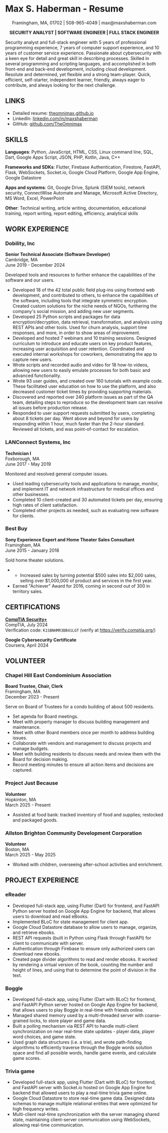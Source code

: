 # Max S. Haberman - Resume

<p align="center">
  Framingham, MA, 01702 | 508-965-4049 | max@maxshaberman.com
</p>

<p align="center">
  <strong>SECURITY ANALYST | SOFTWARE ENGINEER | FULL STACK ENGINEER</strong>
</p>

Security analyst and full-stack engineer with 5 years of professional programming experience, 7 years of computer support experience, and 10 years of customer service experience. Passionate about cybersecurity with a keen eye for detail and great skill in describing processes. Skilled in several programming and scripting languages, and accomplished in both front-end and back-end development, including cloud development. Resolute and determined, yet flexible and a strong team-player. Quick, efficient, self-starter, independent learner, friendly, always eager to contribute, and always looking for the next challenge.

## LINKS

* Detailed resume: [theomnimax.github.io](https://theomnimax.github.io/)
* LinkedIn: [linkedin.com/in/maxshaberman](https://linkedin.com/in/maxshaberman)
* GitHub: [github.com/TheOmnimax](https://github.com/TheOmnimax)

## SKILLS

**Languages**: Python, JavaScript, HTML, CSS, Linux command line, SQL, Dart, Google Apps Script, JSON, PHP, Kotlin, Java, C++

**Frameworks and SDKs**: Flutter, Firebase Authentication, Firestore, FastAPI, Flask, WebSockets, Socket.io, Google Cloud Platform, Google App Engine, Google Datastore

**Apps and systems**: Git, Google Drive, Splunk (SIEM tools), network security, ConnectWise Automate and Manage, Microsoft Active Directory, MS Word, Excel, PowerPoint

**Other**: Technical writing, article writing, documentation, educational training, report writing, report editing, efficiency, analytical skills

## WORK EXPERIENCE

### Dobility, Inc

**Senior Technical Associate (Software Developer)**  
Cambridge, MA  
June 2019 - December 2024

Developed tools and resources to further enhance the capabilities of the software and our users.

* Developed 18 of the 42 total public field plug-ins using frontend web development, and contributed to others, to enhance the capabilities of the software, including tools that integrate symmetric encryption. Created custom solutions for the niche needs of NGOs, furthering the company's social mission, and adding new user segments.
* Developed 25 Python scripts and packages for data encryption/decryption, data retrieval, transformation, and analysis using REST APIs and other tools. Used for churn analysis, support time responses, and more, in order to show areas of improvement.
* Developed and hosted 7 webinars and 10 training sessions. Designed curriculum to introduce and educate users on key product features, increasing user acquisition and user retention. Coordinated and executed internal workshops for coworkers, demonstrating the app to capture new users.
* Wrote scripts and recorded audio and video for 18 how-to videos, allowing new users to easily emulate processes for both basic and advanced functionality.
* Wrote 93 user guides, and created over 160 tutorials with example code. These facilitated user education on how to use the platform, and also decreased customer ticket times by providing supporting materials. 
* Discovered and reported over 240 platform issues as part of the QA team, detailing steps to reproduce so the development team can resolve all issues before production release.
* Responded to user support requests submitted by users, completing about 8 tickets per day. Went above and beyond for users by responding within 1 hour, much faster than the 2-hour standard. Reviewed all tickets, and was point-of-contact for escalation.

### LANConnect Systems, Inc

**Technician I**  
Foxborough, MA  
June 2017 - May 2019

Monitored and resolved general computer issues.

* Used leading cybersecurity tools and applications to manage, monitor, and implement IT and network infrastructure for medical offices and other businesses.
* Completed 10 client-created and 30 automated tickets per day, ensuring high rates of client satisfaction.
* Completed other projects as needed, such as evaluating new software for clients.

### Best Buy

**Sony Experience Expert and Home Theater Sales Consultant**  
Framingham, MA  
June 2015 - January 2018

Sold home theater solutions.

* * Increased sales by turning potential $500 sales into $2,000 sales, selling over $1,000,000 of product and services in the first year.
* Earned "Achiever" Award for 2016, coming in second out of 300 in territory sales.

## CERTIFICATIONS

**[CompTIA Security+](https://github.com/TheOmnimax/resume-details/blob/main/docs/max_s_haberman_comptia_security_plus_certificate.pdf)**  
CompTIA, July 2024  
Verification code: `K1SBNHMR3BB41LGT` (verify at https://verify.comptia.org/)

**Google Cybersecurity Certificate**  
Coursera, April 2024

## VOLUNTEER

### Chapel Hill East Condominium Association

**Board Trustee, Chair, Clerk**  
Framingham, MA  
December 2023 - Present

Serve on Board of Trustees for a condo building of about 500 residents.
*	Set agenda for Board meetings.
*	Meet with property manager to discuss building management and maintenance.
*	Meet with other Board members once per month to address building issues.
*	Collaborate with vendors and management to discuss projects and manage budgets.
*	Meet with building residents to discuss needs and review them with the Board for decision making.
*	Record meeting minutes to ensure all action items and decisions are captured.


### Project Just Because

**Volunteer**  
Hopkinton, MA  
March 2025 - Present

* Assisted at food bank: tracked inventory of food and supplies; restocked and packaged goods.

### Allston Brighton Community Development Corporation

**Volunteer**  
Boston, MA  
March 2025 - May 2025

* Worked with children, overseeing after-school activities and enrichment.

## PROJECT EXPERIENCE

### eReader

* Developed full-stack app, using Flutter (Dart) for frontend, and FastAPI Python server hosted on Google App Engine for backend, that allows users to download and read eBooks.
* Implemented BLoC for state management for client app.
* Google Cloud Datastore database to allow users to manage, organize, and retrieve ebooks.
* REST API requests (built in Python using Flask through FastAPI) for client to communicate with server.
* Authentication through Firebase to ensure only authorized users can download new ebooks.
* Created page divider algorithms to read and render ebooks. It worked by rendering a virtual version of the book, counting the number and height of lines, and using that to determine the point of division in the text.

### Boggle

* Developed full-stack app, using Flutter (Dart with BLoC) for frontend, and FastAPI Python server hosted on Google App Engine for backend, that allows users to play Boggle in real-time with friends online.
* Managed shared memory used by a multi-threaded server with coarse-grained locks, to store player and game data.
* Built a polling mechanism via REST API to handle multi-client synchronization on near real-time state updates - player data, player word choices, and game state.
* Used graph data structures (i.e. a trie), and wrote path-finding algorithms to efficiently traverse through the Boggle words solution space and find all possible words, handle game events, and calculate game scores.

### Trivia game

* Developed full-stack app, using Flutter (Dart with BLoC) for frontend, and FastAPI server with Socket.io hosted on Google App Engine for backend that allowed users to play a real-time trivia game online.
* Google Cloud Datastore to store real-time game data. Designed data schemas to manage multiple relational entities that were optimized for high frequency writes.
* Multi-client real-time synchronization with the server managing shared state, maintaining client-server communication using WebSockets, allowing real-time communication.
